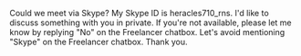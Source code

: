 Could we meet via Skype? My Skype ID is heracles710_rns. I'd like to discuss something with you in private. If you're not available, please let me know by replying "No" on the Freelancer chatbox. Let's avoid mentioning "Skype" on the Freelancer chatbox. Thank you.
